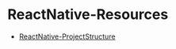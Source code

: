 # ReactNative-Resources

- [ReactNative-ProjectStructure](https://github.com/SuryaKarmakar/ReactNative-ProjectStructure)
